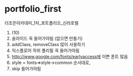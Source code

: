 # portfolio_first
더조은아카데미_1차_포트폴리오_신라호텔

1. <meta http-equiv="X-UA-Compatible" content="IE=EmulateIE10"> (10)
2. 슬라이드 꼭 들어가야됨 (없으면 만들기)
3. addClass, removeClass 많이 사용하기
4. 익스플로어 하위 폴리필 꼭 들어가야됨
5. http://www.google.com/fonts/earlyaccess에 이쁜 폰트 많음
6. style = fonts=>style->common 순서대로,
7. skip 들어가야됨


